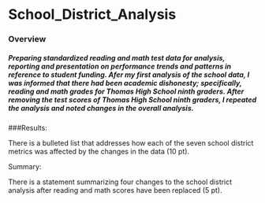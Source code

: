 # School_District_Analysis
### Overview


##### Preparing standardized reading and math test data for analysis, reporting and presentation on performance trends and patterns in reference to student funding.  Afer my first analysis of the school data, I was informed that there had been academic dishonesty; specifically, reading and math grades for Thomas High School ninth graders. After removing the test scores of Thomas High School ninth graders, I repeated the analysis and noted changes in the overall analysis. 



###Results:

There is a bulleted list that addresses how each of the seven school district metrics was affected by the changes in the data (10 pt).


Summary:

There is a statement summarizing four changes to the school district analysis after reading and math scores have been replaced (5 pt).
